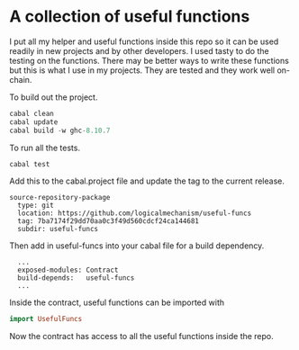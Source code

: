 # A collection of useful functions

I put all my helper and useful functions inside this repo so it can be used readily in new projects and by other developers. I used tasty to do the testing on the functions. There may be better ways to write these functions but this is what I use in my projects. They are tested and they work well on-chain.

To build out the project.

```hs
cabal clean
cabal update
cabal build -w ghc-8.10.7
```

To run all the tests.

```hs
cabal test
```

Add this to the cabal.project file and update the tag to the current release.

```cabal
source-repository-package
  type: git
  location: https://github.com/logicalmechanism/useful-funcs
  tag: 7ba7174f29dd70aa0c3f49d560cdcf24ca144681
  subdir: useful-funcs
```

Then add in useful-funcs into your cabal file for a build dependency.

```cabal
  ...
  exposed-modules: Contract
  build-depends:   useful-funcs
  ...
```

Inside the contract, useful functions can be imported with

```hs
import UsefulFuncs
```

Now the contract has access to all the useful functions inside the repo.